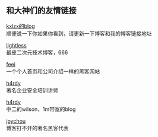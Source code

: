 <h2>和大神们的友情链接</h2>

<a href="http://www.inbreak.net">kxlzx的blog</a><br />
顺便说一下你如果你看到，请更新一下博客和我的博客链接地址<br />

<a href="http://lightless.cn">lightless</a><br />
最皮二次元技术博客，666<br />

<a href="https://feei.cn">feei</a><br />
一个个人首页和公司介绍一样的黑客网站<br />

<a href="http://h4rdy.me">h4rdy</a><br />
著名企业安全培训讲师<br />

<a href="http://wils0n.cn">h4rdy</a><br />
中二的wilson，1m带宽的blog<br />

<a href="https://joychou.org">joychou</a><br />
博客打不开的著名黑客代表<br />